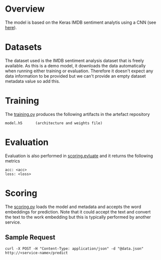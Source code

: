 
# Overview
The model is based on the Keras IMDB sentiment analytis using a CNN (see [here](https://github.com/keras-team/keras/blob/master/examples/imdb_cnn.py)).

# Datasets
The dataset used is the IMDB sentiment analysis dataset that is freely available. As this is a demo model, it downloads the data automatically when running either training or evaluation. Therefore it doesn't expect any data information to be provided but we can't provide an empty dataset metadata value so add this. 


# Training
The [training.oy](DOCKER/model_modules/training.py) produces the following artifacts in the artefact repository

    model.h5      (architecture and weights file)


# Evaluation
Evaluation is also performed in [scoring.evluate](DOCKER/model_modules/scoring.py) and it returns the following metrics

    acc: <acc>
    loss: <loss>
    

# Scoring 
The [scoring.py](DOCKER/model_modules/scoring.py) loads the model and metadata and accepts the word embeddings for prediction. Note that it could accept the text and convert the text to the work embedding but this is typically performed by another service.  


## Sample Request

    curl -X POST -H "Content-Type: application/json" -d "@data.json" http://<service-name>/predict
    
